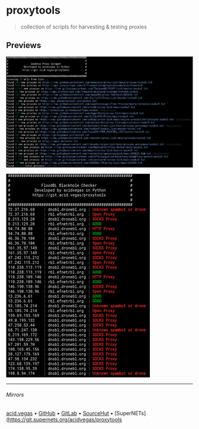 # proxytools
> collection of scripts for harvesting & testing proxies

## Previews
![](.screens/sockhub.png)

![](.screens/floodbl.png)

___

###### Mirrors
[acid.vegas](https://git.acid.vegas/proxytools) • [GitHub](https://github.com/acidvegas/proxytools) • [GitLab](https://gitlab.com/acidvegas/proxytools) • [SourceHut](https://git.sr.ht/~acidvegas/proxytools) • [SuperNETs](https://git.supernets.org/acidvegas/proxytools
